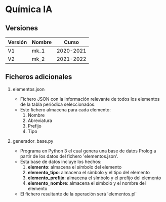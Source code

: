 # Química IA

## Versiones

| Versión | Nombre | Curso     |
| ------- | ------ | --------- |
| V1      | mk_1   | 2020-2021 |
| V2      | mk_2   | 2021-2022 |


## Ficheros adicionales

1. elementos.json
	- Fichero JSON con la información relevante de todos los elementos de la tabla periódica seleccionados.
	- Este fichero almacena para cada elemento:
		1. Nombre
		2. Abreviatura 
		3. Prefijo
		4. Tipo

2. generador_base.py
	- Programa en Python 3 el cual genera una base de datos Prolog a partir de los datos del fichero 'elementos.json'.
	- Esta base de datos incluye los hechos:
		1. **elemento**: almacena el símbolo del elemento
		2. **elemento_tipo**: almacena el símbolo y el tipo del elemento
		3. **elemento_prefijo**: almacena el símbolo y el prefijo del elemento
		4. **elemento_nombre**: almacena el símbolo y el nombre del elemento
	- El fichero resultante de la operación será 'elementos.pl'